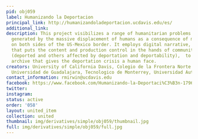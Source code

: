 ```yaml
---
pid: obj059
label: Humanizando la Deportacion
principal_link: http://humanizandoladeportacion.ucdavis.edu/es/
additional_link: 
description: This project visibilizes a range of humanitarian problems that have been
  generated by the massive displacement of humans as a consequence of mismanagment
  on both sides of the US-Mexico border. It employs digital narrative, digital genre
  that puts the content and production control in the hands of community narrators
  (deported and others affected by deportation and deportability),  to produce a public
  archive that gives the deportation crisis a human face.
creators: University of California Davis, Colegio de la Frontera Norte (Tijuana),
  Universidad de Guadalajara, Tecnologico de Monterrey, Universidad Autonoma de Chihuahua
contact_information: rmirwin@ucdavis.edu
facebook: https://www.facebook.com/Humanizando-la-Deportaci%C3%B3n-179628745925853/
twitter: 
instagram: 
status: active
order: '058'
layout: united_item
collection: united
thumbnail: img/derivatives/simple/obj059/thumbnail.jpg
full: img/derivatives/simple/obj059/full.jpg
---
```

